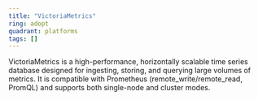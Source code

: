 ```yaml
---
title: "VictoriaMetrics"
ring: adopt
quadrant: platforms
tags: []
---
```


VictoriaMetrics is a high-performance, horizontally scalable time series database designed for ingesting, storing, and
querying large volumes of metrics. It is compatible with Prometheus (remote_write/remote_read, PromQL) and supports both
single-node and cluster modes. 
